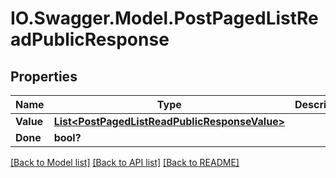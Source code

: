 # IO.Swagger.Model.PostPagedListReadPublicResponse
## Properties

Name | Type | Description | Notes
------------ | ------------- | ------------- | -------------
**Value** | [**List&lt;PostPagedListReadPublicResponseValue&gt;**](PostPagedListReadPublicResponseValue.md) |  | [optional] 
**Done** | **bool?** |  | [optional] 

[[Back to Model list]](../README.md#documentation-for-models) [[Back to API list]](../README.md#documentation-for-api-endpoints) [[Back to README]](../README.md)


